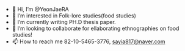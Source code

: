 - 👋 Hi, I’m @YeonJaeRA
- 👀 I’m interested in Folk-lore studies(food studies)
- 🌱 I’m currently writing PH.D thesis paper.
- 💞️ I’m looking to collaborate for ellaborating ethnographies on food studies!
- 📫 How to reach me 82-10-5465-3776, sayia817@naver.com

<!---
YeonJaeRA/YeonJaeRA is a ✨ special ✨ repository because its `README.md` (this file) appears on your GitHub profile.
You can click the Preview link to take a look at your changes.
--->
